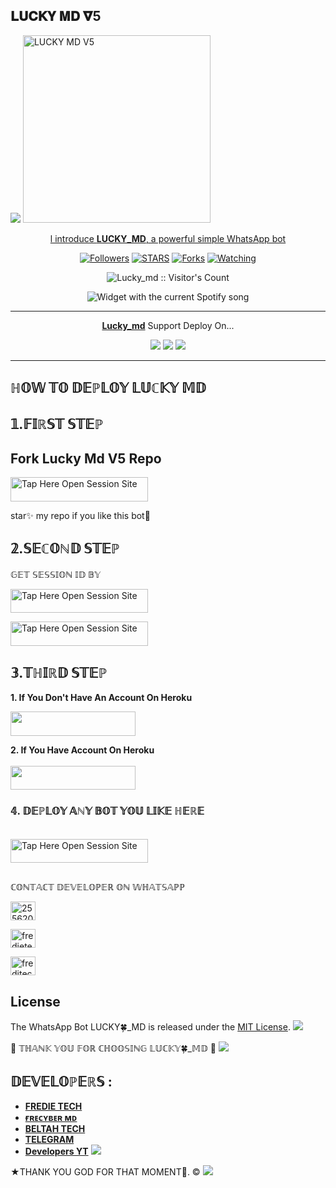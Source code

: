## 𝐋𝐔𝐂𝐊𝐘 𝚳𝐃 𝛁5

 <a href="https://github.com/DenverCoder1/readme-typing-svg"><img src="https://readme-typing-svg.herokuapp.com?font=Time+New+Roman&color=red&size=25&center=true&vCenter=true&width=600&height=100&lines=I'm+Lucky+md+Created+by+Fredie.&heart;++;Self-taught+Back-Created+By,;Fredi+Ezra+Am+The,;Best+Is+Bot+For+You+To,;Deploy..<3"></a>
 <a href="https://whatsapp.com/channel/0029VaihcQv84Om8LP59fO3f">
 <img alt="LUCKY MD V5" height="300" src="https://telegra.ph/file/c0b1dbeec892876be27a6.jpg">
  
</h1> 
<p align="center">l introduce <b>LUCKY_MD</b>, a powerful simple WhatsApp bot </p>

</p>
  <p align="center">
<a href="https://github.com/fred1e?tab=followers"><img title="Followers" src="https://img.shields.io/github/followers/Fred1e?label=Followers&style=social"></a>
<a href="https://github.com/Fred1e/lucky_md/stargazers/"><img title="STARS" src="https://img.shields.io/github/stars/Fred1e/lucky_md?&style=social"></a>
<a href="https://github.com/Fred1e/lucky_md/network/members"><img title="Forks" src="https://img.shields.io/github/forks/Fred1e/lucky_md?style=social"></a>
<a href="https://github.com/Fred1e/lucky_md/watchers"><img title="Watching" src="https://img.shields.io/github/watchers/Fred1e/lucky_md?label=Watching&style=social"></a>

</p>
<p align="center"><img src="https://profile-counter.glitch.me/{Fred1e}/count.svg" alt="Lucky_md :: Visitor's Count"/></p>

</a>
  <div align="center">
  <img src="https://spogit.vercel.app/api?theme=dark&black=true&scan=true" alt="Widget with the current Spotify song"  />
</div>

---

<p align="center">
  <a href="https://github.com/Fred1e/Lucky_md"><b>Lucky_md</b></a> Support Deploy On...
</p>

<p align="center">
  <a href="https://github.com/Fred1e/Lucky_Md/blob/main/temp/deploy-on-vps.md"><img src="https://img.shields.io/badge/self hosting-3d1513?style=for-the-badge&logo=serverless&logoColor=FD5750"></a>
  <a href="https://dashboard.heroku.com/new?template=https://github.com/Fred1e/Lucky_Md/tree/main"><img src="https://img.shields.io/badge/heroku-9d7acc?style=for-the-badge&logo=heroku&logoColor=430098"></a>
  <a href="https://youtu.be/izoxfW3anrU"><img src="https://img.shields.io/badge/CodeSpace-green?colorA=%23ff000&colorB=%23017e40&style=for-the-badge&logo=git&logoColor=white"></a>
</p>



    
 
 



---





## ℍ𝕆𝕎 𝕋𝕆 𝔻𝔼ℙ𝕃𝕆𝕐 𝕃𝕌ℂ𝕂𝕐 𝕄𝔻


## 𝟙.𝔽𝕀ℝ𝕊𝕋 𝕊𝕋𝔼ℙ 
## Fork Lucky Md V5 Repo


<a href="https://github.com/Fred1e/LUCKY_MD/fork"><img title="Tap Here Open Session Site" src="https://img.shields.io/badge/FORK THIS REPO-h?color=black&style=for-the-badge&logo=msi" width="220" height="38.45"/></a></p>

star✨ my repo if you like this bot🤖


## 𝟚.𝕊𝔼ℂ𝕆ℕ𝔻 𝕊𝕋𝔼ℙ 


 𝔾𝔼𝕋 𝕊𝔼𝕊𝕊𝕀𝕆ℕ 𝕀𝔻 𝔹𝕐
 

<a href="https://lucky-site-59b16cd2d3d0.herokuapp.com/qr"><img title="Tap Here Open Session Site" src="https://img.shields.io/badge/QR CODE-h?color=black&style=for-the-badge&logo=msi" width="220" height="38.45"/></a></p>


 
<a href="https://lucky-site-59b16cd2d3d0.herokuapp.com/"><img title="Tap Here Open Session Site" src="https://img.shields.io/badge/PAIRING CODE-h?color=black&style=for-the-badge&logo=msi" width="220" height="38.45"/></a></p>


## 𝟛.𝕋ℍ𝕀ℝ𝔻 𝕊𝕋𝔼ℙ 
**1. If You Don't Have An Account On Heroku**

<a href="https://signup.heroku.com">
 <img src="https://img.shields.io/badge/Create%20Account%20Now-black?style=for-the-badge&logo=heroku" width="200" height="38.45"/></a></p>

**2. If You Have Account On Heroku**       
<br>
<a href="https://dashboard.heroku.com/new?template=https://github.com/Fred1e/Lucky_Md/tree/main">
 <img src="https://img.shields.io/badge/Deploy%20To%20Heroku-black?style=for-the-badge&logo=heroku" width="200" height="38.45"/></a></p>


### 𝟜. 𝔻𝔼ℙ𝕃𝕆𝕐 𝔸ℕ𝕐 𝔹𝕆𝕋 𝕐𝕆𝕌 𝕃𝕀𝕂𝔼 ℍ𝔼ℝ𝔼

<br>
<a href="https://github.com/Frecyber/BOTS-SITE/tree/main"><img title="Tap Here Open Session Site" src="https://img.shields.io/badge/BOTS-SITE -h?color=black&style=for-the-badge&logo=msi" width="220" height="38.45"/></a></p>

##



ℂ𝕆ℕ𝕋𝔸ℂ𝕋 𝔻𝔼𝕍𝔼𝕃𝕆ℙ𝔼ℝ 𝕆ℕ 𝕎ℍ𝔸𝕋𝕊𝔸ℙℙ 

<a href="http://wa.me/255620814108" target="blank"><img align="center" src="https://raw.githubusercontent.com/rahuldkjain/github-profile-readme-generator/master/src/images/icons/Social/whatsapp.svg" alt="255620814108" height="30" width="40" /></a>


<a href="https://whatsapp.com/channel/0029VaihcQv84Om8LP59fO3f" target="blank"><img align="center" src="https://raw.githubusercontent.com/rahuldkjain/github-profile-readme-generator/master/src/images/icons/Social/whatsapp.svg" alt="fredietech" height="30" width="40" /></a>


<a href="https://www.youtube.com/@freeonlinetvT1" target="blank"><img align="center" src="https://raw.githubusercontent.com/rahuldkjain/github-profile-readme-generator/master/src/images/icons/Social/youtube.svg" alt="freditech" height="30" width="40" /></a>


## License

The WhatsApp Bot LUCKY🍀_MD is released under the [MIT License](https://opensource.org/licenses/MIT).
<a><img src='https://i.imgur.com/LyHic3i.gif'/></a>

🌟 𝕋ℍ𝔸ℕ𝕂 𝕐𝕆𝕌 𝔽𝕆ℝ ℂℍ𝕆𝕆𝕊𝕀ℕ𝔾 𝕃𝕌ℂ𝕂𝕐🍀_𝕄𝔻 🌟
<a><img src='https://i.imgur.com/LyHic3i.gif'/></a>

## 𝔻𝔼𝕍𝔼𝕃𝕆ℙ𝔼ℝ𝕊 :

- [**FREDIE TECH**](https://github.com/Fred1e)
- [**ғʀᴇᴄʏʙᴇʀ ᴍᴅ**](https://github.com/Frecyber)
- [**BELTAH TECH**](https://github.com/BELTAHMD)
- [**TELEGRAM**](t.me/freditech)
- [**Developers YT**](https://www.youtube.com/@freeonlinetvT1)
 <a><img src='https://i.imgur.com/LyHic3i.gif'/></a>
 
★THANK YOU GOD FOR THAT MOMENT🙏. ©
<a><img src='https://i.imgur.com/LyHic3i.gif'/></a>

     


